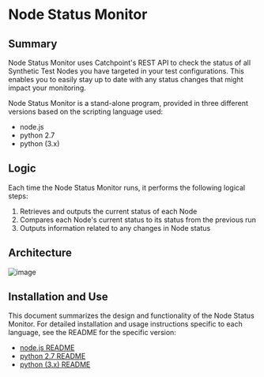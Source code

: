 Node Status Monitor
===================

Summary
-------------------

Node Status Monitor uses Catchpoint's REST API to check the status of all Synthetic Test Nodes you have targeted in your test configurations. This enables you to easily
stay up to date with any status changes that might impact your monitoring.

Node Status Monitor is a stand-alone program, provided in three different versions based on the scripting language used:

- node.js
- python 2.7
- python (3.x)

Logic
-------------------
Each time the Node Status Monitor runs, it performs the following logical steps:

1. Retrieves and outputs the current status of each Node
2. Compares each Node's current status to its status from the previous run
3. Outputs information related to any changes in Node status

Architecture
------------------

![image](https://vizlibs.catchpoint.com/icons/node_status_arch.png)

Installation and Use
-------------------

This document summarizes the design and functionality of the Node Status Monitor. For detailed installation and usage instructions specific to each language,
see the README for the specific version:

- [node.js README](https://github.com/catchpoint/Community-Scripts/blob/main/Node%20Status%20Monitor/NodeJS/README.md)
- [python 2.7 README](https://github.com/catchpoint/Community-Scripts/blob/main/Node%20Status%20Monitor/Python%20v2.7/README.md)
- [python (3.x) README](https://github.com/catchpoint/Community-Scripts/blob/main/Node%20Status%20Monitor/Python/README.md)
